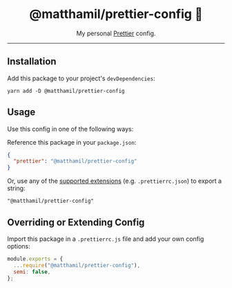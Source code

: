 <div align="center">
<h1>@matthamil/prettier-config 🎨</h1>

<p>My personal <a href="https://prettier.io">Prettier</a> config.</p>
</div>

---

## Installation

Add this package to your project's `devDependencies`:

```
yarn add -D @matthamil/prettier-config
```

## Usage

Use this config in one of the following ways:

Reference this package in your `package.json`:

```json
{
  "prettier": "@matthamil/prettier-config"
}
```

Or, use any of the [supported extensions](https://prettier.io/docs/en/configuration.html) (e.g. `.prettierrc.json`) to export a string:

```
"@matthamil/prettier-config"
```

## Overriding or Extending Config

Import this package in a `.prettierrc.js` file and add your own config options:

```js
module.exports = {
  ...require("@matthamil/prettier-config"),
  semi: false,
};
```





